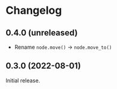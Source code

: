 # Changelog

## 0.4.0 (unreleased)
- Rename `node.move()` -> `node.move_to()`

## 0.3.0 (2022-08-01)

Initial release.
